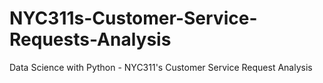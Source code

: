# NYC311s-Customer-Service-Requests-Analysis
Data Science with Python - NYC311's Customer Service Request Analysis
